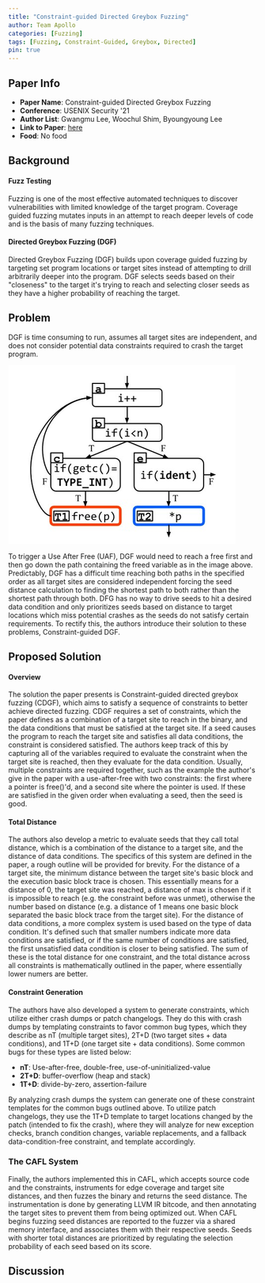 ```yaml
---
title: "Constraint-guided Directed Greybox Fuzzing"
author: Team Apollo
categories: [Fuzzing]
tags: [Fuzzing, Constraint-Guided, Greybox, Directed]
pin: true
---
```


## Paper Info
- **Paper Name**: Constraint-guided Directed Greybox Fuzzing
- **Conference**: USENIX Security '21
- **Author List**: Gwangmu Lee, Woochul Shim, Byoungyoung Lee
- **Link to Paper**: [here](https://www.usenix.org/conference/usenixsecurity21/presentation/lee-gwangmu)
- **Food**: No food

## Background

#### Fuzz Testing
Fuzzing is one of the most effective automated techniques to discover vulnerabilities with limited knowledge of the target program.
Coverage guided fuzzing mutates inputs in an attempt to reach deeper levels of code and is the basis of many fuzzing techniques.

#### Directed Greybox Fuzzing (DGF)
Directed Greybox Fuzzing (DGF) builds upon coverage guided fuzzing by targeting set program locations or target sites instead of attempting to drill arbitrarily deeper into the program.
DGF selects seeds based on their "closeness" to the target it's trying to reach and selecting closer seeds as they have a higher probability of reaching the target.

## Problem
DGF is time consuming to run, assumes all target sites are independent, and does not consider potential data constraints required to crash the target program.



![](/assets/img/2021-10-05-constraint-guided-directed-greybox-fuzzing.md/DGF_CFG.jpg)


To trigger a Use After Free (UAF), DGF would need to reach a free first and then go down the path containing the freed variable as in the image above. 
Predictably, DGF has a difficult time reaching both paths in the specified order as all target sites are considered independent forcing the seed distance calculation
to finding the shortest path to both rather than the shortest path through both.
DFG has no way to drive seeds to hit a desired data condition and only prioritizes seeds based on distance to target locations which miss potential crashes as the 
seeds do not satisfy certain requirements.
To rectify this, the authors introduce their solution to these problems, Constraint-guided DGF. 


## Proposed Solution

#### Overview
The solution the paper presents is Constraint-guided directed greybox fuzzing (CDGF), which aims to satisfy a sequence of constraints to better achieve directed fuzzing. CDGF requires a set of constraints, which the paper defines as a combination of a target site to reach in the binary, and the data conditions that must be satisfied at the target site. If a seed causes the program to reach the target site and satisfies all data conditions, the constraint is considered satisfied. The authors keep track of this by capturing all of the variables required to evaluate the constraint when the target site is reached, then they evaluate for the data condition. Usually, multiple constraints are required together, such as the example the author's give in the paper with a use-after-free with two constraints: the first where a pointer is free()'d, and a second site where the pointer is used. If these are satisfied in the given order when evaluating a seed, then the seed is good.
#### Total Distance
The authors also develop a metric to evaluate seeds that they call total distance, which is a combination of the distance to a target site, and the distance of data conditions. The specifics of this system are defined in the paper, a rough outline will be provided for brevity. For the distance of a target site, the minimum distance between the target site's basic block and the execution basic block trace is chosen. This essentially means for a distance of 0, the target site was reached, a distance of max is chosen if it is impossible to reach (e.g. the constraint before was unmet), otherwise the number based on distance (e.g. a distance of 1 means one basic block separated the basic block trace from the target site). For the distance of data conditions, a more complex system is used based on the type of data condition. It's defined such that smaller numbers indicate more data conditions are satisfied, or if the same number of conditions are satisfied, the first unsatisfied data condition is closer to being satisfied. The sum of these is the total distance for one constraint, and the total distance across all constraints is mathematically outlined in the paper, where essentially lower numers are better.
#### Constraint Generation
The authors have also developed a system to generate constraints, which utilize either crash dumps or patch changelogs. They do this with crash dumps by templating constraints to favor common bug types, which they describe as nT (multiple target sites), 2T+D (two target sites + data conditions), and 1T+D (one target site + data conditions). Some common bugs for these types are listed below:

- **nT**: Use-after-free, double-free, use-of-uninitialized-value
- **2T+D**: buffer-overflow (heap and stack)
- **1T+D**: divide-by-zero, assertion-failure

By analyzing crash dumps the system can generate one of these constraint templates for the common bugs outlined above. To utilize patch changelogs, they use the 1T+D template to target locations changed by the patch (intended to fix the crash), where they will analyze for new exception checks, branch condition changes, variable replacements, and a fallback data-condition-free constraint, and template accordingly.
### The CAFL System
Finally, the authors implemented this in CAFL, which accepts source code and the constraints, instruments for edge coverage and target site distances, and then fuzzes the binary and returns the seed distance. The instrumentation is done by generating LLVM IR bitcode, and then annotating the target sites to prevent them from being optimized out. When CAFL begins fuzzing seed distances are reported to the fuzzer via a shared memory interface, and associates them with their respective seeds. Seeds with shorter total distances are prioritized by regulating the selection probability of each seed based on its score. 

## Discussion
